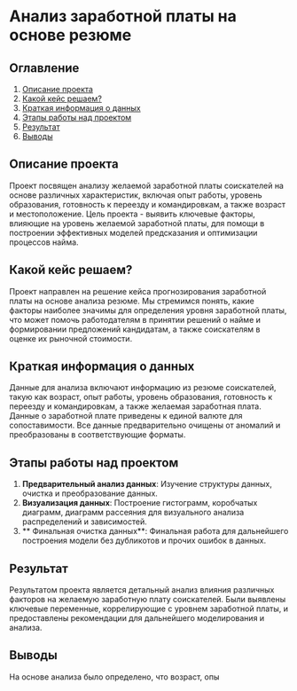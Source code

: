 # Анализ заработной платы на основе резюме

## Оглавление
1. [Описание проекта](#описание-проекта)
2. [Какой кейс решаем?](#какой-кейс-решаем)
3. [Краткая информация о данных](#краткая-информация-о-данных)
4. [Этапы работы над проектом](#этапы-работы-над-проектом)
5. [Результат](#результат)
6. [Выводы](#выводы)

## Описание проекта
Проект посвящен анализу желаемой заработной платы соискателей на основе различных характеристик, включая опыт работы, уровень образования, готовность к переезду и командировкам, а также возраст и местоположение. Цель проекта - выявить ключевые факторы, влияющие на уровень желаемой заработной платы, для помощи в построении эффективных моделей предсказания и оптимизации процессов найма.

## Какой кейс решаем?
Проект направлен на решение кейса прогнозирования заработной платы на основе анализа резюме. Мы стремимся понять, какие факторы наиболее значимы для определения уровня заработной платы, что может помочь работодателям в принятии решений о найме и формировании предложений кандидатам, а также соискателям в оценке их рыночной стоимости.

## Краткая информация о данных
Данные для анализа включают информацию из резюме соискателей, такую как возраст, опыт работы, уровень образования, готовность к переезду и командировкам, а также желаемая заработная плата. Данные о заработной плате приведены к единой валюте для сопоставимости. Все данные предварительно очищены от аномалий и преобразованы в соответствующие форматы.

## Этапы работы над проектом
1. **Предварительный анализ данных**: Изучение структуры данных, очистка и преобразование данных.
2. **Визуализация данных**: Построение гистограмм, коробчатых диаграмм, диаграмм рассеяния для визуального анализа распределений и зависимостей.
3. ** Финальная очистка данных**: Финальная работа для дальнейшего построения модели без дубликотов и прочих ошибок в данных.

## Результат
Результатом проекта является детальный анализ влияния различных факторов на желаемую заработную плату соискателей. Были выявлены ключевые переменные, коррелирующие с уровнем заработной платы, и предоставлены рекомендации для дальнейшего моделирования и анализа.

## Выводы
На основе анализа было определено, что возраст, опы
